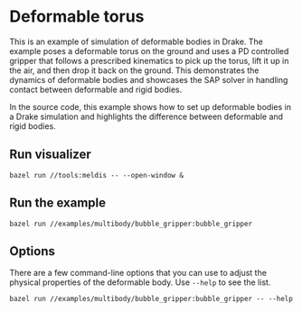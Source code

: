 # Deformable torus

This is an example of simulation of deformable bodies in Drake.
The example poses a deformable torus on the ground and uses a PD controlled
gripper that follows a prescribed kinematics to pick up the torus, lift it up in
the air, and then drop it back on the ground.
This demonstrates the dynamics of deformable bodies and showcases the SAP solver
in handling contact between deformable and rigid bodies.

In the source code, this example shows how to set up deformable bodies in a 
Drake simulation and highlights the difference between deformable and rigid
bodies.

## Run visualizer

```
bazel run //tools:meldis -- --open-window &
```

## Run the example

```
bazel run //examples/multibody/bubble_gripper:bubble_gripper
```

## Options

There are a few command-line options that you can use to adjust the physical
properties of the deformable body. Use `--help` to see the list.

```
bazel run //examples/multibody/bubble_gripper:bubble_gripper -- --help
```
